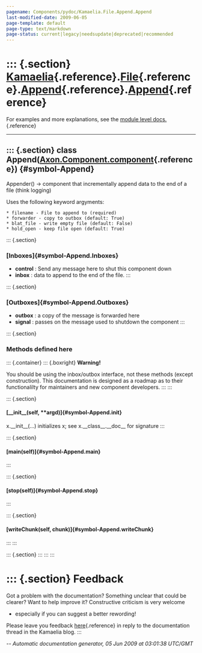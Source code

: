 ```yaml
---
pagename: Components/pydoc/Kamaelia.File.Append.Append
last-modified-date: 2009-06-05
page-template: default
page-type: text/markdown
page-status: current|legacy|needsupdate|deprecated|recommended
---
```

::: {.section}
[Kamaelia](/Components/pydoc/Kamaelia.html){.reference}.[File](/Components/pydoc/Kamaelia.File.html){.reference}.[Append](/Components/pydoc/Kamaelia.File.Append.html){.reference}.[Append](/Components/pydoc/Kamaelia.File.Append.Append.html){.reference}
===========================================================================================================================================================================================================================================================

For examples and more explanations, see the [module level
docs.](/Components/pydoc/Kamaelia.File.Append.html){.reference}

------------------------------------------------------------------------

::: {.section}
class Append([Axon.Component.component](/Docs/Axon/Axon.Component.component.html){.reference}) {#symbol-Append}
----------------------------------------------------------------------------------------------

Appender() -\> component that incrementally append data to the end of a
file (think logging)

Uses the following keyword argyments:

``` {.literal-block}
* filename - File to append to (required)
* forwarder - copy to outbox (default: True)
* blat_file - write empty file (default: False)
* hold_open - keep file open (default: True)
```

::: {.section}
### [Inboxes]{#symbol-Append.Inboxes}

-   **control** : Send any message here to shut this component down
-   **inbox** : data to append to the end of the file.
:::

::: {.section}
### [Outboxes]{#symbol-Append.Outboxes}

-   **outbox** : a copy of the message is forwarded here
-   **signal** : passes on the message used to shutdown the component
:::

::: {.section}
### Methods defined here

::: {.container}
::: {.boxright}
**Warning!**

You should be using the inbox/outbox interface, not these methods
(except construction). This documentation is designed as a roadmap as to
their functionalilty for maintainers and new component developers.
:::
:::

::: {.section}
#### [\_\_init\_\_(self, \*\*argd)]{#symbol-Append.__init__}

x.\_\_init\_\_(\...) initializes x; see x.\_\_class\_\_.\_\_doc\_\_ for
signature
:::

::: {.section}
#### [main(self)]{#symbol-Append.main}
:::

::: {.section}
#### [stop(self)]{#symbol-Append.stop}
:::

::: {.section}
#### [writeChunk(self, chunk)]{#symbol-Append.writeChunk}
:::
:::

::: {.section}
:::
:::
:::

::: {.section}
Feedback
========

Got a problem with the documentation? Something unclear that could be
clearer? Want to help improve it? Constructive criticism is very welcome
- especially if you can suggest a better rewording!

Please leave you feedback
[here](../../../cgi-bin/blog/blog.cgi?rm=viewpost&nodeid=1142023701){.reference}
in reply to the documentation thread in the Kamaelia blog.
:::

*\-- Automatic documentation generator, 05 Jun 2009 at 03:01:38 UTC/GMT*
